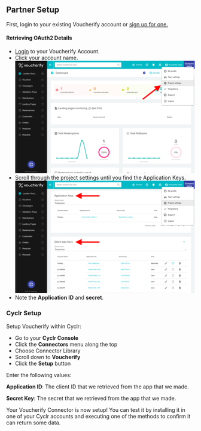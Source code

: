 
## Partner Setup

First, login to your existing Voucherify account or [sign up for one.](https://app.voucherify.io/#/signup)

#### Retrieving OAuth2 Details

*   [Login](https://app.voucherify.io/#/login) to your Voucherify Account.
*   Click your account name.
![Select Account Name](./images/Voucherify-1.png)
*   Scroll through the project settings until you find the Application Keys.
![Select Account Name](./images/Voucherify-2.png)
*   Note the **Application ID** and **secret**.

### Cyclr Setup

Setup Voucherify within Cyclr:

*   Go to your **Cyclr Console**
*   Click the **Connectors** menu along the top
*   Choose Connector Library
*   Scroll down to **Voucherify**
*   Click the **Setup** button

Enter the following values:

**Application ID**:  The client ID that we retrieved from the app that we made.

**Secret Key**:  The secret that we retrieved from the app that we made.


Your Voucherify Connector is now setup! You can test it by installing it in one of your Cyclr accounts and executing one of the methods to confirm it can return some data.
